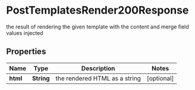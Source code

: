 

# PostTemplatesRender200Response

the result of rendering the given template with the content and merge field values injected

## Properties

| Name | Type | Description | Notes |
|------------ | ------------- | ------------- | -------------|
|**html** | **String** | the rendered HTML as a string |  [optional] |



